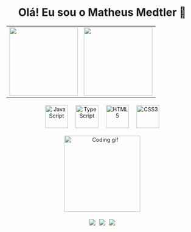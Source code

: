 <h1 align="center">Olá! Eu sou o Matheus Medtler 👋</h1>

<!-- Stats lado a lado -->
<div align="center">
  <table>
    <tr>
      <td>
        <img height="180em" src="https://github-readme-stats.vercel.app/api?username=matheusmedtler&show_icons=true&theme=tokyonight&include_all_commits=true&count_private=true"/>
      </td>
      <td>
        <img height="180em" src="https://github-readme-stats.vercel.app/api/top-langs/?username=matheusmedtler&layout=compact&langs_count=7&theme=tokyonight"/>
      </td>
    </tr>
  </table>
</div>

<!-- Linguagens -->
<div align="center" style="display:flex; justify-content:center; gap:20px; margin-top:20px;">
  <img alt="JavaScript" height="60" width="60" src="https://cdn.jsdelivr.net/gh/devicons/devicon/icons/javascript/javascript-original.svg" />
  <img alt="TypeScript" height="60" width="60" src="https://cdn.jsdelivr.net/gh/devicons/devicon/icons/typescript/typescript-original.svg" />
  <img alt="HTML5" height="60" width="60" src="https://cdn.jsdelivr.net/gh/devicons/devicon/icons/html5/html5-original.svg" />
  <img alt="CSS3" height="60" width="60" src="https://cdn.jsdelivr.net/gh/devicons/devicon/icons/css3/css3-original.svg" />
</div>

<!-- GIF de codificação -->
<div align="center" style="margin-top:20px;">
  <img src="https://i.pinimg.com/originals/9d/25/a6/9d25a640dc99c6c8aa791e248149441c.gif" width="200" alt="Coding gif">
</div>

<!-- Redes sociais lado a lado -->
<div align="center" style="display:flex; justify-content:center; gap:10px; margin-top:20px;">
  <a href="#"><img src="https://img.shields.io/badge/INSTAGRAM-E4405F?style=for-the-badge&logo=instagram&logoColor=white" target="_blank"></a>
  <a href="#"><img src="https://img.shields.io/badge/GMAIL-D14836?style=for-the-badge&logo=gmail&logoColor=white" target="_blank"></a>
  <a href="#"><img src="https://img.shields.io/badge/LINKEDIN-0077B5?style=for-the-badge&logo=linkedin&logoColor=white" target="_blank"></a>
</div>
